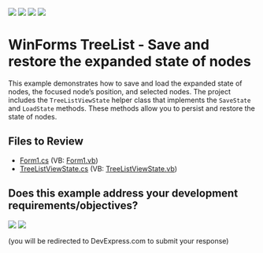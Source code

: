 <!-- default badges list -->
![](https://img.shields.io/endpoint?url=https://codecentral.devexpress.com/api/v1/VersionRange/128638009/24.2.1%2B)
[![](https://img.shields.io/badge/Open_in_DevExpress_Support_Center-FF7200?style=flat-square&logo=DevExpress&logoColor=white)](https://supportcenter.devexpress.com/ticket/details/E864)
[![](https://img.shields.io/badge/📖_How_to_use_DevExpress_Examples-e9f6fc?style=flat-square)](https://docs.devexpress.com/GeneralInformation/403183)
[![](https://img.shields.io/badge/💬_Leave_Feedback-feecdd?style=flat-square)](#does-this-example-address-your-development-requirementsobjectives)
<!-- default badges end -->

# WinForms TreeList - Save and restore the expanded state of nodes

This example demonstrates how to save and load the expanded state of nodes, the focused node’s position, and selected nodes. The project includes the `TreeListViewState` helper class that implements the `SaveState` and `LoadState` methods. These methods allow you to persist and restore the state of nodes.


## Files to Review

* [Form1.cs](./CS/Form1.cs) (VB: [Form1.vb](./VB/Form1.vb))
* [TreeListViewState.cs](./CS/TreeListViewState.cs) (VB: [TreeListViewState.vb](./VB/TreeListViewState.vb))
<!-- feedback -->
## Does this example address your development requirements/objectives?

[<img src="https://www.devexpress.com/support/examples/i/yes-button.svg"/>](https://www.devexpress.com/support/examples/survey.xml?utm_source=github&utm_campaign=winforms-treelist-save-restore-expanded-state-of-nodes&~~~was_helpful=yes) [<img src="https://www.devexpress.com/support/examples/i/no-button.svg"/>](https://www.devexpress.com/support/examples/survey.xml?utm_source=github&utm_campaign=winforms-treelist-save-restore-expanded-state-of-nodes&~~~was_helpful=no)

(you will be redirected to DevExpress.com to submit your response)
<!-- feedback end -->
